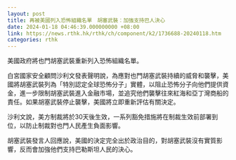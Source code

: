 ```yaml
---
layout: post
title: 再被美國列入恐怖組織名單　胡塞武裝︰加強支持巴人決心
date: 2024-01-18 04:46:39.000000000 +08:00
link: https://news.rthk.hk/rthk/ch/component/k2/1736688-20240118.htm
categories: rthk
---
```


美國政府將也門胡塞武裝重新列入恐怖組織名單。

白宮國家安全顧問沙利文發表聲明說，為應對也門胡塞武裝持續的威脅和襲擊，美國將胡塞武裝列為「特別認定全球恐怖分子」實體，以阻止恐怖分子向他們提供資金，進一步限制胡塞武裝進入金融市場，並追究他們襲擊往來紅海和亞丁灣商船的責任。如果胡塞武裝停止襲擊，美國將立即重新評估有關決定。

沙利文說，美方制裁將於30天後生效，一系列豁免措施將在制裁生效前部署到位，以防止制裁對也門人民產生負面影響。

胡塞武裝發言人回應說，美國的決定完全出於政治目的，對胡塞武裝沒有實質影響，反而會加強他們支持巴勒斯坦人民的決心。
